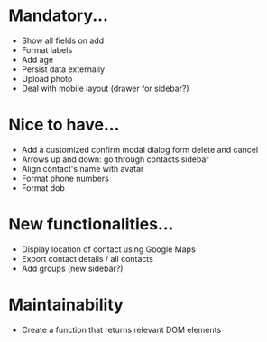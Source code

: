 # Mandatory...
- Show all fields on add
- Format labels
- Add age
- Persist data externally
- Upload photo
- Deal with mobile layout (drawer for sidebar?)

# Nice to have...
- Add a customized confirm modal dialog form delete and cancel
- Arrows up and down: go through contacts sidebar
- Align contact's name with avatar
- Format phone numbers
- Format dob

# New functionalities...
- Display location of contact using Google Maps
- Export contact details / all contacts
- Add groups (new sidebar?)

# Maintainability
- Create a function that returns relevant DOM elements